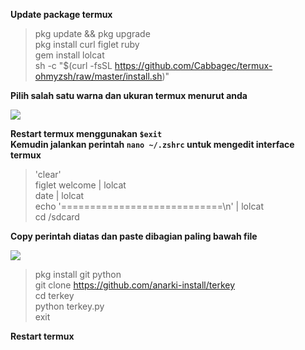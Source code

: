 **Update package termux**

> pkg update && pkg upgrade           
> pkg install curl figlet ruby                         
> gem install lolcat                                
> sh -c "$(curl -fsSL https://github.com/Cabbagec/termux-ohmyzsh/raw/master/install.sh)"   

**Pilih salah satu warna dan ukuran termux menurut anda**

![](https://i.ibb.co/yf5YpVZ/photo-2020-11-24-20-16-05.jpg)

**Restart termux menggunakan `$exit`**                                  
**Kemudin jalankan perintah `nano ~/.zshrc` untuk mengedit interface termux**

> 'clear'               
> figlet welcome | lolcat                  
> date | lolcat                   
> echo '============================\n' | lolcat              
> cd /sdcard                        

**Copy perintah diatas dan paste dibagian paling bawah file**

![](https://i.ibb.co/sVYQ0Nj/photo-2020-11-24-20-16-02.jpg)

> pkg install git python                          
> git clone https://github.com/anarki-install/terkey    
> cd terkey                           
> python terkey.py                        
> exit                              

**Restart termux**
